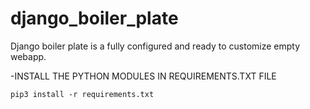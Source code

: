 # django_boiler_plate
Django boiler plate is a fully configured and ready to customize empty webapp.


-INSTALL THE PYTHON MODULES IN REQUIREMENTS.TXT FILE 
    
    pip3 install -r requirements.txt
